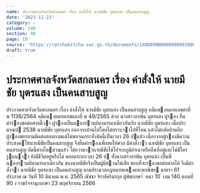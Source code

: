 ```yaml
---
name: ประกาศศาลจังหวัดสกลนคร เรื่อง คำสั่งให้ นายมีชัย บุตรแสง เป็นคนสาบสูญ
date: '2023-11-23'
category: ง
volume: 140
section: 90
page: 10
source: 'https://ratchakitcha.soc.go.th/documents/140D090N0000000001000.pdf'
draft: true
---
```


# ประกาศศาลจังหวัดสกลนคร เรื่อง คำสั่งให้ นายมีชัย บุตรแสง เป็นคนสาบสูญ

ประกาศศาลจังหวัดสกลนคร เรื่อง คําสั่งให้ นายมีชัย บุตรแสง เป็นคนสาบสูญ คดีแพงหมายเลขดําที่ พ 1136/2564 คดีแพงหมายเลขแดงที่ พ 49/2565 ด้วย นางสาวอรพิน บุตรแสง ผู้รอง ยื่นคํารองขอต่อศาลนี้วา ผู้รองเป็นนองรวมบิดามารดาเดียวกันกับ นายมีชัย บุตรแสง เมื่อประมาณป 2538 นายมีชัย บุตรแสง ออกจากบ้านไปโดยไม่ทราบวาไปที่ไหน แล้วไม่กลับบ้านอีก ผู้รองพยายามติดต่อสอบถามแต่ไม่พบจนกระทั่งบัดนี้เป็นเวลา 26 ปแล้ว เนื่องจากผู้รองมีความประสงคให้นายมีชัยเป็นคนสาบสูญ จึงยื่นคํารองเพื่อขอให้ศาล มีคําสั่งวา นายมีชัย บุตรแสง เป็นคนสาบสูญ บัดนี้ศาลไตสวนแล้ว ได้ความวานายมีชัยได้ไปจากภูมิลําเนาหรือถิ่นที่อยู่และไม่มีใครรูแนวา ยังมีชีวิตอยู่หรือไม่ ตลอดระยะเวลา 26 ป ทั้งนางสาวอรพิน บุตรแสง เป็นพี่นองรวมบิดามารดาเดียวกัน ของนายมีชัยจึงเป็นผู้มีสวนได้เสีย ชอบที่จะรองขอต่อศาลได้ จึงมีคําสั่งวา นายมีชัย บุตรแสง เป็นคนสาบสูญ ตามประมวลกฎหมายแพงและพาณิชย มาตรา 61 ประกาศ ณ วันที่ 10 มีนาคม พ.ศ. 2565 ณัชชา จิราอัคริมากุล ผู้พิพากษา ้ หนา 10 ่ เลม 140 ตอนที่ 90 ง ราชกิจจานุเบกษา 23 พฤศจิกายน 2566
